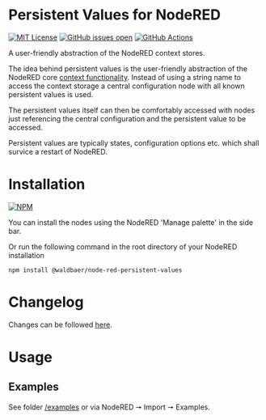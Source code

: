 # Persistent Values for NodeRED

[![MIT License](https://img.shields.io/github/license/waldbaer/node-red-persistent-values?style=flat-square)](https://opensource.org/licenses/MIT)
[![GitHub issues open](https://img.shields.io/github/issues/waldbaer/node-red-persistent-values?style=flat-square)](https://github.com/waldbaer/node-red-persistent-values/issues)
[![GitHub Actions](https://github.com/waldbaer/node-red-persistent-values/actions/workflows/node.js.yml/badge.svg?branch=master)](https://github.com/waldbaer/node-red-persistent-values/actions/workflows/node.js.yml)


A user-friendly abstraction of the NodeRED context stores.

The idea behind persistent values is the user-friendly abstraction of the NodeRED core
[context functionality](https://nodered.org/docs/user-guide/context).
Instead of using a string name to access the context storage a central configuration node with
all known persistent values is used.

The persistent values itself can then be comfortably accessed with nodes just referencing the central
configuration and the persistent value to be accessed.

Persistent values are typically states, configuration options etc. which shall survice a restart of NodeRED.

# Installation
[![NPM](https://nodei.co/npm/@waldbaer/node-red-persistent-values.png?downloads=true)](https://nodei.co/npm/@waldbaer/node-red-persistent-values.png?downloads=true)

You can install the nodes using the NodeRED 'Manage palette' in the side bar.

Or run the following command in the root directory of your NodeRED installation

```
npm install @waldbaer/node-red-persistent-values
```

# Changelog
Changes can be followed [here](/CHANGELOG.md).

# Usage
## Examples
See folder [/examples](/examples) or via NodeRED 🠖 Import 🠖 Examples.
